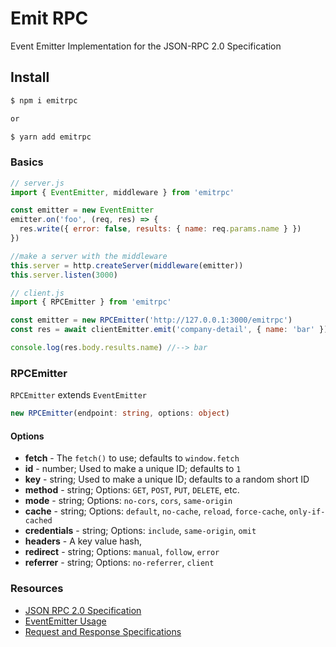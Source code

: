 # Emit RPC

Event Emitter Implementation for the JSON-RPC 2.0 Specification

## Install

```bash
$ npm i emitrpc

or

$ yarn add emitrpc
```

### Basics

```js
// server.js
import { EventEmitter, middleware } from 'emitrpc'

const emitter = new EventEmitter
emitter.on('foo', (req, res) => {
  res.write({ error: false, results: { name: req.params.name } })
})

//make a server with the middleware
this.server = http.createServer(middleware(emitter))
this.server.listen(3000)
```

```js
// client.js
import { RPCEmitter } from 'emitrpc'

const emitter = new RPCEmitter('http://127.0.0.1:3000/emitrpc')
const res = await clientEmitter.emit('company-detail', { name: 'bar' })

console.log(res.body.results.name) //--> bar
```

### RPCEmitter

`RPCEmitter` extends `EventEmitter`

```ts
new RPCEmitter(endpoint: string, options: object)
```

#### Options

 - **fetch** - The `fetch()` to use; defaults to `window.fetch`
 - **id** - number; Used to make a unique ID; defaults to `1`
 - **key** - string; Used to make a unique ID; defaults to a random short ID
 - **method** - string; Options: `GET`, `POST`, `PUT`, `DELETE`, etc.
 - **mode** - string; Options: `no-cors`, `cors`, `same-origin`
 - **cache** - string; Options: `default`, `no-cache`, `reload`, `force-cache`, `only-if-cached`
 - **credentials** - string; Options: `include`, `same-origin`, `omit`
 - **headers** - A key value hash,
 - **redirect** - string; Options: `manual`, `follow`, `error`
 - **referrer** - string; Options: `no-referrer`, `client`

### Resources

 - [JSON RPC 2.0 Specification](https://www.jsonrpc.org/specification)
 - [EventEmitter Usage](https://github.com/inceptjs/incept.js/blob/canary/docs/events.md)
 - [Request and Response Specifications](https://github.com/inceptjs/incept.js/blob/canary/docs/routing.md#request-and-response)